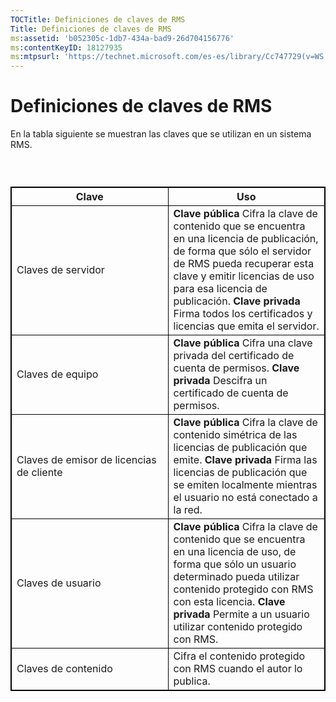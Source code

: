 ```yaml
---
TOCTitle: Definiciones de claves de RMS
Title: Definiciones de claves de RMS
ms:assetid: 'b052305c-1db7-434a-bad9-26d704156776'
ms:contentKeyID: 18127935
ms:mtpsurl: 'https://technet.microsoft.com/es-es/library/Cc747729(v=WS.10)'
---
```


Definiciones de claves de RMS
=============================

En la tabla siguiente se muestran las claves que se utilizan en un sistema RMS.

###  

 
<table style="border:1px solid black;">
<colgroup>
<col width="50%" />
<col width="50%" />
</colgroup>
<thead>
<tr class="header">
<th style="border:1px solid black;" >Clave</th>
<th style="border:1px solid black;" >Uso</th>
</tr>
</thead>
<tbody>
<tr class="odd">
<td style="border:1px solid black;">Claves de servidor</td>
<td style="border:1px solid black;"><strong>Clave pública</strong>
Cifra la clave de contenido que se encuentra en una licencia de publicación, de forma que sólo el servidor de RMS pueda recuperar esta clave y emitir licencias de uso para esa licencia de publicación.
<strong>Clave privada</strong>
Firma todos los certificados y licencias que emita el servidor.</td>
</tr>
<tr class="even">
<td style="border:1px solid black;">Claves de equipo</td>
<td style="border:1px solid black;"><strong>Clave pública</strong>
Cifra una clave privada del certificado de cuenta de permisos.
<strong>Clave privada</strong>
Descifra un certificado de cuenta de permisos.</td>
</tr>
<tr class="odd">
<td style="border:1px solid black;">Claves de emisor de licencias de cliente</td>
<td style="border:1px solid black;"><strong>Clave pública</strong>
Cifra la clave de contenido simétrica de las licencias de publicación que emite.
<strong>Clave privada</strong>
Firma las licencias de publicación que se emiten localmente mientras el usuario no está conectado a la red.</td>
</tr>
<tr class="even">
<td style="border:1px solid black;">Claves de usuario</td>
<td style="border:1px solid black;"><strong>Clave pública</strong>
Cifra la clave de contenido que se encuentra en una licencia de uso, de forma que sólo un usuario determinado pueda utilizar contenido protegido con RMS con esta licencia.
<strong>Clave privada</strong>
Permite a un usuario utilizar contenido protegido con RMS.</td>
</tr>
<tr class="odd">
<td style="border:1px solid black;">Claves de contenido</td>
<td style="border:1px solid black;">Cifra el contenido protegido con RMS cuando el autor lo publica.</td>
</tr>
</tbody>
</table>
